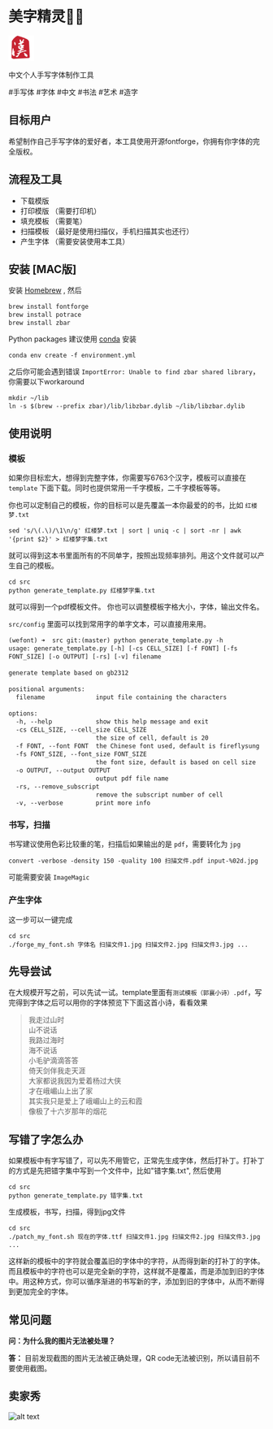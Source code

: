 # 美字精灵🧚‍♀️
<img src="logo.jpeg" alt="logo" width="50"/>

中文个人手写字体制作工具

\#手写体 \#字体 \#中文 \#书法 \#艺术 \#造字

## 目标用户
希望制作自己手写字体的爱好者，本工具使用开源fontforge，你拥有你字体的完全版权。

## 流程及工具
* 下载模版
* 打印模版 （需要打印机）
* 填充模板 （需要笔）
* 扫描模板 （最好是使用扫描仪，手机扫描其实也还行）
* 产生字体  （需要安装使用本工具）  

## 安装 [MAC版]
安装 [Homebrew](https://docs.brew.sh/Installation) , 然后
```
brew install fontforge
brew install potrace
brew install zbar
```
  Python packages 建议使用 [conda](https://conda.io/projects/conda/en/latest/user-guide/install/index.html) 安装
```
conda env create -f environment.yml
```
之后你可能会遇到错误 `ImportError: Unable to find zbar shared library`，你需要以下workaround
```
mkdir ~/lib
ln -s $(brew --prefix zbar)/lib/libzbar.dylib ~/lib/libzbar.dylib
```

## 使用说明
### 模板
如果你目标宏大，想得到完整字体，你需要写6763个汉字，模板可以直接在 `template` 下面下载。同时也提供常用一千字模板，二千字模板等等。

你也可以定制自己的模板，你的目标可以是先覆盖一本你最爱的的书，比如 `红楼梦.txt`
```
sed 's/\(.\)/\1\n/g' 红楼梦.txt | sort | uniq -c | sort -nr | awk '{print $2}' > 红楼梦字集.txt
```

就可以得到这本书里面所有的不同单字，按照出现频率排列。用这个文件就可以产生自己的模板。
```
cd src
python generate_template.py 红楼梦字集.txt
```
就可以得到一个pdf模板文件。
你也可以调整模板字格大小，字体，输出文件名。

`src/config` 里面可以找到常用字的单字文本，可以直接用来用。

```
(wefont) ➜  src git:(master) python generate_template.py -h
usage: generate_template.py [-h] [-cs CELL_SIZE] [-f FONT] [-fs FONT_SIZE] [-o OUTPUT] [-rs] [-v] filename

generate template based on gb2312

positional arguments:
  filename              input file containing the characters

options:
  -h, --help            show this help message and exit
  -cs CELL_SIZE, --cell_size CELL_SIZE
                        the size of cell, default is 20
  -f FONT, --font FONT  the Chinese font used, default is fireflysung
  -fs FONT_SIZE, --font_size FONT_SIZE
                        the font size, default is based on cell size
  -o OUTPUT, --output OUTPUT
                        output pdf file name
  -rs, --remove_subscript
                        remove the subscript number of cell
  -v, --verbose         print more info
```

### 书写，扫描
书写建议使用色彩比较重的笔，扫描后如果输出的是 `pdf`，需要转化为 `jpg`

```
convert -verbose -density 150 -quality 100 扫描文件.pdf input-%02d.jpg
```
可能需要安装 `ImageMagic`

### 产生字体
这一步可以一键完成
```
cd src
./forge_my_font.sh 字体名 扫描文件1.jpg 扫描文件2.jpg 扫描文件3.jpg ... 
```

## 先导尝试
在大规模开写之前，可以先试一试。template里面有`测试模板（郭襄小诗）.pdf`，写完得到字体之后可以用你的字体预览下下面这首小诗，看看效果

> 我走过山时   
> 山不说话  
> 我路过海时  
> 海不说话  
> 小毛驴滴滴答答  
> 倚天剑伴我走天涯  
> 大家都说我因为爱着杨过大侠  
> 才在峨嵋山上出了家  
> 其实我只是爱上了峨嵋山上的云和霞  
> 像极了十六岁那年的烟花  

## 写错了字怎么办
如果模板中有字写错了，可以先不用管它，正常先生成字体，然后打补丁。打补丁的方式是先把错字集中写到一个文件中，比如"错字集.txt", 然后使用
```
cd src
python generate_template.py 错字集.txt
```
生成模板，书写，扫描，得到jpg文件
```
cd src
./patch_my_font.sh 现在的字体.ttf 扫描文件1.jpg 扫描文件2.jpg 扫描文件3.jpg ... 
```
这样新的模板中的字符就会覆盖旧的字体中的字符，从而得到新的打补丁的字体。
而且模板中的字符也可以是完全新的字符，这样就不是覆盖，而是添加到旧的字体中。用这种方式，你可以循序渐进的书写新的字，添加到旧的字体中，从而不断得到更加完全的字体。


## 常见问题
**问：为什么我的图片无法被处理？**

**答：** 目前发现截图的图片无法被正确处理，QR code无法被识别，所以请目前不要使用截图。

## 卖家秀
![alt text](./show.jpg)
